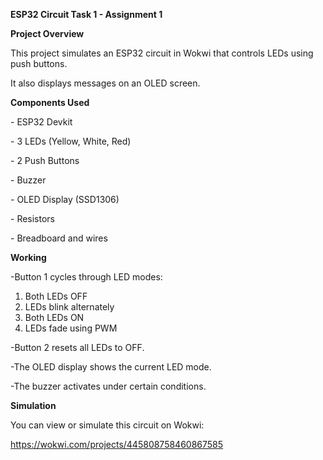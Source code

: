**ESP32 Circuit Task 1 - Assignment 1**



**Project Overview**

This project simulates an ESP32 circuit in Wokwi that controls LEDs using push buttons.

It also displays messages on an OLED screen.



**Components Used**

\- ESP32 Devkit

\- 3 LEDs (Yellow, White, Red)

\- 2 Push Buttons

\- Buzzer

\- OLED Display (SSD1306)

\- Resistors

\- Breadboard and wires



**Working**

-Button 1 cycles through LED modes:

1. Both LEDs OFF
2. LEDs blink alternately
3. Both LEDs ON
4. LEDs fade using PWM



-Button 2 resets all LEDs to OFF.

-The OLED display shows the current LED mode.

-The buzzer activates under certain conditions.



**Simulation**

You can view or simulate this circuit on Wokwi:

https://wokwi.com/projects/445808758460867585

